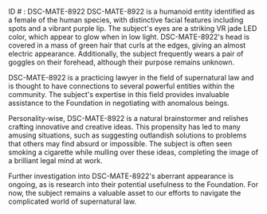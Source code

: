 ID # : DSC-MATE-8922
DSC-MATE-8922 is a humanoid entity identified as a female of the human species, with distinctive facial features including spots and a vibrant purple lip. The subject's eyes are a striking VR jade LED color, which appear to glow when in low light. DSC-MATE-8922's head is covered in a mass of green hair that curls at the edges, giving an almost electric appearance. Additionally, the subject frequently wears a pair of goggles on their forehead, although their purpose remains unknown.

DSC-MATE-8922 is a practicing lawyer in the field of supernatural law and is thought to have connections to several powerful entities within the community. The subject's expertise in this field provides invaluable assistance to the Foundation in negotiating with anomalous beings.

Personality-wise, DSC-MATE-8922 is a natural brainstormer and relishes crafting innovative and creative ideas. This propensity has led to many amusing situations, such as suggesting outlandish solutions to problems that others may find absurd or impossible. The subject is often seen smoking a cigarette while mulling over these ideas, completing the image of a brilliant legal mind at work. 

Further investigation into DSC-MATE-8922's aberrant appearance is ongoing, as is research into their potential usefulness to the Foundation. For now, the subject remains a valuable asset to our efforts to navigate the complicated world of supernatural law.
